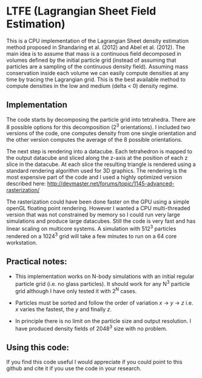 # LTFE (Lagrangian Sheet Field Estimation)

This is a CPU implementation of the Lagrangian Sheet density estimation method proposed in Shandaring et al. (2012) and Abel et al. (2012). The main idea is to assume that mass is a continuous field decomposed in volumes defined by the initial particle grid (instead of assuming that particles are a sampling of the continuous density field). Assuming mass conservation inside each volume we can easily compute densities at any time by tracing the Lagrangian grid. This is the best available method to compute densities in the low and medium (delta < 0) density regime.

## Implementation

The code starts by decomposing the particle grid into tetrahedra. There are 8 possible options for this decomposition (2<sup>3</sup> orientations). I included two versions of the code, one computes density from one single orientation and the other version computes the average of the 8 possible orientations.

The next step is rendering into a datacube. Each tetrahedron is mapped to the output datacube and sliced along the z-axis at the position of each z slice in the datacube. At each slice the resulting triangle is rendered using a standard rendering algorithm used for 3D graphics. The rendering is the most expensive part of the code and I used a highly optimized version described here: http://devmaster.net/forums/topic/1145-advanced-rasterization/

The rasterization could have been done faster on the GPU using a simple openGL floating point rendering. However I wanted a CPU multi-threaded version that was not constrained by memory so I could run very large simulations and produce large datacubes. Still the code is very fast and has linear scaling on multicore systems. A simulation with 512<sup>3</sup> particles rendered on a 1024<sup>3</sup> grid will take a few minutes to run on a 64 core workstation.

## Practical notes:

* This implementation works on N-body simulations with an initial regular particle grid (i.e. no glass particles). It should work for any N<sup>3</sup> particle grid although I have only tested it with 2<sup>N</sup> cases. 

* Particles must be sorted and follow the order of variation _x_ -> _y_ -> _z_ i.e. _x_ varies the fastest, the _y_ and finally _z_.

* In principle there is no limit on the particle size and output resolution. I have produced density fields of 2048<sup>3</sup> size with no problem.

## Using this code:

If you find this code useful I would appreciate if you could point to this github and cite it if you use the code in your research.
